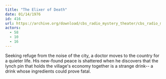 ```yaml
---
title: "The Elixer of Death"
date: 01/14/1976
id: 416
url: https://archive.org/download/cbs_radio_mystery_theater/cbs_radio_mystery_theater-0401-0450.zip/cbs_radio_mystery_theater-0401-0450%2Fcbsrmt_0416_the_elixer_of_death.mp3
actors:
  - 58
  - 10
  - 16
---
```

Seeking refuge from the noise of the city, a doctor moves to the country for a quieter life. His new-found peace is shattered when he discovers that the lynch pin that holds the village's economy together is a strange drink-- a drink whose ingredients could prove fatal.